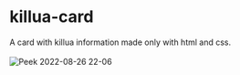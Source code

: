 # killua-card
A card with killua information made only with html and css. <br><br>
![Peek 2022-08-26 22-06](https://user-images.githubusercontent.com/65205717/187008283-baebae7b-6d9a-4403-8e2d-042ca2733f51.gif)
